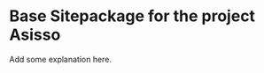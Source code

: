 Base Sitepackage for the project Asisso
==============================================================

Add some explanation here.
